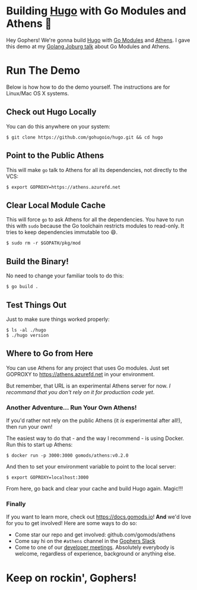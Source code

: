 # Building [Hugo](https://gohugo.io) with Go Modules and Athens :tada:

Hey Gophers! We're gonna build [Hugo](https://gohugo.io) with [Go Modules](https://github.com/golang/go/wiki/Modules) and [Athens](https://docs.gomods.io). I gave this demo at my [Golang Joburg talk](https://www.meetup.com/Joburg-Golang-Group/events/259086707/) about Go Modules and Athens.

# Run The Demo

Below is how how to do the demo yourself. The instructions are for Linux/Mac OS X systems.

## Check out Hugo Locally

You can do this anywhere on your system:

```
$ git clone https://github.com/gohugoio/hugo.git && cd hugo
```

## Point to the Public Athens

This will make `go` talk to Athens for all its dependencies, not directly to the VCS:

```console
$ export GOPROXY=https://athens.azurefd.net
```

## Clear Local Module Cache

This will force `go` to ask Athens for all the dependencies. You have to run this with `sudo` because the Go toolchain restricts modules to read-only. It tries to keep dependencies immutable too :smile:.

```console
$ sudo rm -r $GOPATH/pkg/mod
```

## Build the Binary!

No need to change your familiar tools to do this:

```console
$ go build .
```

## Test Things Out

Just to make sure things worked properly:

```console
$ ls -al ./hugo
$ ./hugo version
```

## Where to Go from Here

You can use Athens for any project that uses Go modules. Just set GOPROXY to https://athens.azurefd.net in your environment.

But remember, that URL is an experimental Athens server for now. _I recommand that you don't rely on it for production code yet_.

### Another Adventure... Run Your Own Athens!

If you'd rather not rely on the public Athens (it _is_ experimental after all!), then run your own!

The easiest way to do that - and the way I recommend - is using Docker. Run this to start up Athens:

```console
$ docker run -p 3000:3000 gomods/athens:v0.2.0
```

And then to set your environment variable to point to the local server:

```console
$ export GOPROXY=localhost:3000
```

From here, go back and clear your cache and build Hugo again. Magic!!!

### Finally

If you want to learn more, check out https://docs.gomods.io! **And** we'd love for you to get involved! Here are some ways to do so:

- Come star our repo and get involved: github.com/gomods/athens 
- Come say hi on the `#athens` channel in the [Gophers Slack](https://invite.slack.golangbridge.org/)
- Come to one of our [developer meetings](https://docs.gomods.io/contributing/community/developer-meetings/). Absolutely everybody is welcome, regardless of experience, background or anything else.

# Keep on rockin', Gophers!

